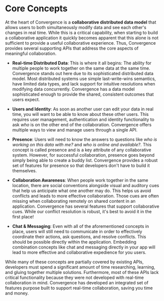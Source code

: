 # Core Concepts

At the heart of Convergence is a **collaborative distributed data model** that allows users to both simultaneously modify data and see each other's changes in real time. While this is a critical capability, when starting to build a collaborative application it quickly becomes  apparent that this alone is not sufficient to provide a useful collaborative experience.  Thus, Convergence provides several supporting APIs that address the core aspects of meaningful collaboration.

* **Real-time Distributed Data**: This is where it all begins: The ability for multiple people to work together on the same data at the same time. Convergence stands out here due to its sophisticated distributed data model.  Most distributed systems use simple last-write-wins semantics, have limited data types, and lack support for intuitive resolutions when modifying data concurrently.  Convergence has a data model sophisticated enough to provide the shared, consistent outcomes that users expect.

* **Users and Identity**: As soon as another user can edit your data in real time, you will want to be able to know about these other users.  This requires user management, authentication and identity functionality to ask *who* is on the other end of the collaboration. Convergence offers multiple ways to view and manage users through a single API.

* **Presence**: Users will need to know the answers to questions like _who is working on this data with me?_ and _who is online and available?_.  This concept is called presence and is a key attribute of any collaborative system.  However, for successful collaboration, presence goes beyond simply being able to create a buddy list. Convergence provides a robust set of features for presence so that developers don't have to build it themselves.

* **Collaboration Awareness**: When people work together in the same location, there are social conventions alongside visual and auditory cues that help us anticipate what one another may do.  This helps us avoid conflicts and leads to more effective collaboration.  Those cues are often missing when collaborating remotely on shared content in an application.  Convergence has several features that support collaborative cues.  While our conflict resolution is robust, it's best to avoid it in the first place!

* **Chat & Messaging**: Even with all of the aforementioned concepts in place, users will still need to communicate in order to effectively coordinate their actions, ask questions, and resolve conflicts.  This should be possible directly within the application.  Embedding combination concepts like chat and messaging directly in your app will lead to more effective and collaborative expedience for you users.

While many of these concepts are partially covered by existing APIs, developers must spend a significant amount of time researching, learning, and gluing together multiple solutions.  Furthermore, most of these APIs lack critical functionality because they were not developed with real-time collaboration in mind.  Convergence has developed an integrated set of features purpose built to support real-time collaboration, saving you time and money.

